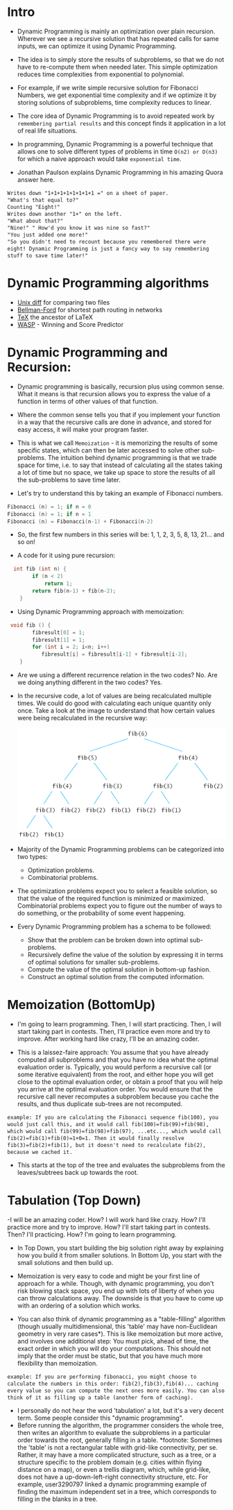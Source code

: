 # Intro

- Dynamic Programming is mainly an optimization over plain recursion. Wherever we see a recursive solution that has repeated calls for same inputs, we can optimize it using Dynamic Programming.
- The idea is to simply store the results of subproblems, so that we do not have to re-compute them when needed later. This simple optimization reduces time complexities from exponential to polynomial.
- For example, if we write simple recursive solution for Fibonacci Numbers, we get exponential time complexity and if we optimize it by storing solutions of subproblems, time complexity reduces to linear.

- The core idea of Dynamic Programming is to avoid repeated work by `remembering partial results` and this concept finds it application in a lot of real life situations.

- In programming, Dynamic Programming is a powerful technique that allows one to solve different types of problems in time `O(n2) or O(n3)` for which a naive approach would take `exponential time`.

- Jonathan Paulson explains Dynamic Programming in his amazing Quora answer here.

```
Writes down "1+1+1+1+1+1+1+1 =" on a sheet of paper.
"What's that equal to?"
Counting "Eight!"
Writes down another "1+" on the left.
"What about that?"
"Nine!" " How'd you know it was nine so fast?"
"You just added one more!"
"So you didn't need to recount because you remembered there were eight! Dynamic Programming is just a fancy way to say remembering stuff to save time later!"
```

# Dynamic Programming algorithms

- [Unix diff](https://en.wikipedia.org/wiki/Diff_utility) for comparing two files
- [Bellman-Ford](https://en.wikipedia.org/wiki/Bellman%E2%80%93Ford_algorithm) for shortest path routing in networks
- [TeX](http://en.wikipedia.org/wiki/TeX) the ancestor of LaTeX
- [WASP](https://en.wikipedia.org/wiki/WASP_%28cricket_calculation_tool%29) - Winning and Score Predictor

# Dynamic Programming and Recursion:

- Dynamic programming is basically, recursion plus using common sense. What it means is that recursion allows you to express the value of a function in terms of other values of that function.
- Where the common sense tells you that if you implement your function in a way that the recursive calls are done in advance, and stored for easy access, it will make your program faster.
- This is what we call `Memoization` - it is memorizing the results of some specific states, which can then be later accessed to solve other sub-problems.
  The intuition behind dynamic programming is that we trade space for time, i.e. to say that instead of calculating all the states taking a lot of time but no space, we take up space to store the results of all the sub-problems to save time later.

- Let's try to understand this by taking an example of Fibonacci numbers.

```c++
Fibonacci (n) = 1; if n = 0
Fibonacci (n) = 1; if n = 1
Fibonacci (n) = Fibonacci(n-1) + Fibonacci(n-2)
```

- So, the first few numbers in this series will be: 1, 1, 2, 3, 5, 8, 13, 21... and so on!

- A code for it using pure recursion:

```c++
  int fib (int n) {
        if (n < 2)
            return 1;
        return fib(n-1) + fib(n-2);
    }
```

- Using Dynamic Programming approach with memoization:

```c++
 void fib () {
        fibresult[0] = 1;
        fibresult[1] = 1;
        for (int i = 2; i<n; i++)
           fibresult[i] = fibresult[i-1] + fibresult[i-2];
    }
```

- Are we using a different recurrence relation in the two codes? No. Are we doing anything different in the two codes? Yes.

- In the recursive code, a lot of values are being recalculated multiple times. We could do good with calculating each unique quantity only once. Take a look at the image to understand that how certain values were being recalculated in the recursive way:

  ![Drag Racing](fib_tree.png)

- Majority of the Dynamic Programming problems can be categorized into two types:
  - Optimization problems.
  - Combinatorial problems.

- The optimization problems expect you to select a feasible solution, so that the value of the required function is minimized or maximized. Combinatorial problems expect you to figure out the number of ways to do something, or the probability of some event happening.

- Every Dynamic Programming problem has a schema to be followed:
  - Show that the problem can be broken down into optimal sub-problems.
  - Recursively define the value of the solution by expressing it in terms of optimal solutions for smaller sub-problems.
  - Compute the value of the optimal solution in bottom-up fashion.
  - Construct an optimal solution from the computed information.

# Memoization (BottomUp)
-  I'm going to learn programming. Then, I will start practicing. Then, I will start taking part in contests. Then, I'll practice even more and try to improve. After working hard like crazy, I'll be an amazing coder.

- This is a laissez-faire approach: You assume that you have already computed all subproblems and that you have no idea what the optimal evaluation order is. Typically, you would perform a recursive call (or some iterative equivalent) from the root, and either hope you will get close to the optimal evaluation order, or obtain a proof that you will help you arrive at the optimal evaluation order. You would ensure that the recursive call never recomputes a subproblem because you cache the results, and thus duplicate sub-trees are not recomputed.
```
example: If you are calculating the Fibonacci sequence fib(100), you would just call this, and it would call fib(100)=fib(99)+fib(98), which would call fib(99)=fib(98)+fib(97), ...etc..., which would call fib(2)=fib(1)+fib(0)=1+0=1. Then it would finally resolve fib(3)=fib(2)+fib(1), but it doesn't need to recalculate fib(2), because we cached it.
```
- This starts at the top of the tree and evaluates the subproblems from the leaves/subtrees back up towards the root.

# Tabulation (Top Down)
-I will be an amazing coder. How? I will work hard like crazy. How? I'll practice more and try to improve. How? I'll start taking part in contests. Then? I'll practicing. How? I'm going to learn programming.

- In Top Down, you start building the big solution right away by explaining how you build it from smaller solutions. In Bottom Up, you start with the small solutions and then build up.

- Memoization is very easy to code and might be your first line of approach for a while. Though, with dynamic programming, you don't risk blowing stack space, you end up with lots of liberty of when you can throw calculations away. The downside is that you have to come up with an ordering of a solution which works.

- You can also think of dynamic programming as a "table-filling" algorithm (though usually multidimensional, this 'table' may have non-Euclidean geometry in very rare cases*). This is like memoization but more active, and involves one additional step: You must pick, ahead of time, the exact order in which you will do your computations. This should not imply that the order must be static, but that you have much more flexibility than memoization.
```
example: If you are performing fibonacci, you might choose to calculate the numbers in this order: fib(2),fib(3),fib(4)... caching every value so you can compute the next ones more easily. You can also think of it as filling up a table (another form of caching).
```
- I personally do not hear the word 'tabulation' a lot, but it's a very decent term. Some people consider this "dynamic programming".
- Before running the algorithm, the programmer considers the whole tree, then writes an algorithm to evaluate the subproblems in a particular order towards the root, generally filling in a table.
*footnote: Sometimes the 'table' is not a rectangular table with grid-like connectivity, per se. Rather, it may have a more complicated structure, such as a tree, or a structure specific to the problem domain (e.g. cities within flying distance on a map), or even a trellis diagram, which, while grid-like, does not have a up-down-left-right connectivity structure, etc. For example, user3290797 linked a dynamic programming example of finding the maximum independent set in a tree, which corresponds to filling in the blanks in a tree.